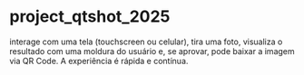 # project_qtshot_2025

interage com uma tela (touchscreen ou celular), tira uma foto, visualiza o resultado com uma moldura do usuário e, se aprovar, pode baixar a imagem via QR Code. A experiência é rápida e contínua.
